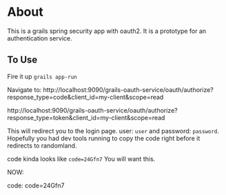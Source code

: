 # About
This is a grails spring security app with oauth2.  It is a prototype for an authentication service.  

## To Use
Fire it up `grails app-run`

Navigate to: http://localhost:9090/grails-oauth-service/oauth/authorize?response_type=code&client_id=my-client&scope=read

http://localhost:9090/grails-oauth-service/oauth/authorize?response_type=token&client_id=my-client&scope=read

This will redirect you to the login page.  user: `user` and password: `password`.  Hopefully you had dev tools running to copy the code right before it redirects to randomland.

code kinda looks like `code=24Gfn7`  You will want this.

NOW:


code: code=24Gfn7